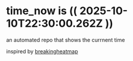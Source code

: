 # time_now is (( 2025-10-10T22:30:00.262Z ))

an automated repo that shows the currnent time

inspired by [breakingheatmap](https://github.com/breakingheatmap/breakingheatmap)